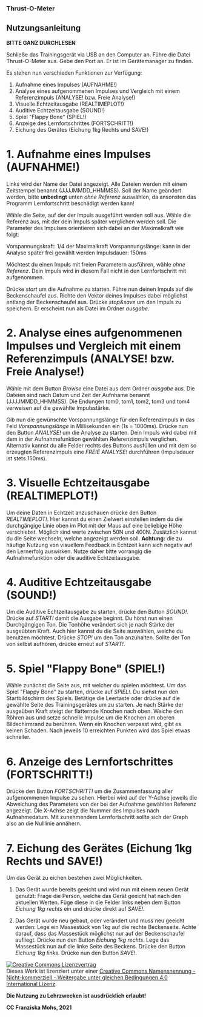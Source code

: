 ### Thrust-O-Meter

## Nutzungsanleitung

**BITTE GANZ DURCHLESEN**

Schließe das Trainingsgerät via USB an den Computer an. 
Führe die Datei Thrust-O-Meter aus. 
Gebe den Port an. Er ist im Gerätemanager zu finden. 

Es stehen nun verschieden Funktionen zur Verfügung:

1. Aufnahme eines Impulses (AUFNAHME!)
2. Analyse eines aufgenommenen Impulses und Vergleich mit einem Referenzimpuls (ANALYSE! bzw. Freie Analyse!)
3. Visuelle Echtzeitausgabe (REALTIMEPLOT!)
4. Auditive Echtzeitausgabe (SOUND!) 
5. Spiel "Flappy Bone" (SPIEL!)
6. Anzeige des Lernfortschrittes (FORTSCHRITT!)
7. Eichung des Gerätes (Eichung 1kg Rechts und SAVE!)



# 1. Aufnahme eines Impulses (AUFNAHME!)

Links wird der Name der Datei angezeigt. Alle Dateien werden mit einem Zeitstempel benannt (JJJJMMDD_HHMMSS). 
Soll der Name geändert werden, bitte **unbedingt** unten *ohne Referenz* auswählen, da ansonsten das Programm Lernfortschritt
beschädigt werden kann!

Wähle die Seite, auf der der Impuls ausgeführt werden soll aus. Wähle die Referenz aus, mit der dein Impuls später verglichen
werden soll. Die Parameter des Impulses orientieren sich dabei an der Maximalkraft wie folgt:

Vorspannungskraft: 1/4 der Maximalkraft
Vorspannungslänge: kann in der Analyse später frei gewählt werden
Impulsdauer: 150ms

Möchtest du einen Impuls mit freien Parametern ausführen, wähle *ohne Referenz*. Dein Impuls wird in diesem Fall nicht in den 
Lernfortschritt mit aufgenommen. 

Drücke *start* um die Aufnahme zu starten. Führe nun deinen Impuls auf die Beckenschaufel aus. Richte den Vektor deines Impulses 
dabei möglichst entlang der Beckenschaufel aus. Drücke *stop&save* um den Impuls zu speichern. 
Er erscheint nun als Datei im Ordner *ausgabe*.

# 2. Analyse eines aufgenommenen Impulses und Vergleich mit einem Referenzimpuls (ANALYSE! bzw. Freie Analyse!)

Wähle mit dem Button *Browse* eine Datei aus dem Ordner *ausgabe* aus. Die Dateien sind nach Datum und Zeit der Aufnhame 
benannt (JJJJMMDD_HHMMSS). Die Endungen tom0, tom1, tom2, tom3 und tom4 verweisen auf die gewählte Impulsstärke. 

Gib nun die gewünschte Vorspannungslänge für den Referenzimpuls in das Feld *Vorspannungslänge* in Millisekunden ein (1s = 1000ms). 
Drücke nun den Button *ANALYSE!* um die Analyse zu starten. Dein Impuls wird dabei mit dem in der Aufnahmefunktion gewählten
Referenzimpuls verglichen. Alternativ kannst du alle Felder rechts des Buttons ausfüllen und mit dem so erzeugten Referenzimpuls eine 
*FREIE ANALYSE!* durchführen (Impulsdauer ist stets 150ms).

# 3. Visuelle Echtzeitausgabe (REALTIMEPLOT!)

Um deine Daten in Echtzeit anzuschauen drücke den Button *REALTIMEPLOT!*.
Hier kannst du einen Zielwert einstellen indem du die durchgängige Linie oben im Plot mit der Maus auf eine beliebige Höhe verschiebst.
Möglich sind werte zwischen 50N und 400N. 
Zusätzlich kannst du die Seite wechseln, welche angezeigt werden soll.
**Achtung:** die zu häufige Nutzung von visuellem Feedback in Echtzeit kann sich negativ auf den Lernerfolg auswirken. Nutze daher bitte 
vorrangig die Aufnahmefunktion oder die auditive Echtzeitausgabe.

# 4. Auditive Echtzeitausgabe (SOUND!)

Um die Auditive Echtzeitausgabe zu starten, drücke den Button *SOUND!*.
Drücke auf *START!* damit die Ausgabe beginnt. Du hörst nun einen Durchgängigen Ton. Die Tonhöhe verändert sich je nach Stärke der 
ausgeübten Kraft. Auch hier kannst du die Seite auswählen, welche du benutzen möchtest. Drücke *STOP!* um den Ton anzuhalten. 
Sollte der Ton von selbst aufhören, drücke erneut auf *START!*. 

# 5. Spiel "Flappy Bone" (SPIEL!)

Wähle zunächst die Seite aus, mit welcher du spielen möchtest. Um das Spiel "Flappy Bone" zu starten, drücke auf *SPIEL!*. 
Du siehst nun den Startbildschirm des Spiels. Betätige die Leertaste oder drücke auf die gewählte Seite des Trainingsgerätes 
um zu starten. Je nach Stärke der ausgeüben Kraft steigt der flatternde Knochen nach oben. Weiche den Röhren aus und setze 
schnelle Impulse um die Knochen am oberen Bildschirmrand zu berühren. Wenn ein Knochen verpasst wird, gibt es keinen Schaden.
Nach jeweils 10 erreichten Punkten wird das Spiel etwas schneller. 

# 6. Anzeige des Lernfortschrittes (FORTSCHRITT!)

Drücke den Button *FORTSCHRITT!* um die Zusammenfassung aller aufgenommenen Impulse zu sehen. Hierbei wird auf der Y-Achse jeweils die Abweichung des 
Parameters von der bei der Aufnahme gewählten Referenz angezeigt. Die X-Achse zeigt die Nummer des Impulses nach Aufnahmedatum.
Mit zunehmendem Lernfortschritt sollte sich der Graph also an die Nulllinie annähern. 

# 7. Eichung des Gerätes (Eichung 1kg Rechts und SAVE!)

Um das Gerät zu eichen bestehen zwei Möglichkeiten. 
1. Das Gerät wurde bereits geeicht und wird nun mit einem neuen Gerät genutzt: Frage die Person, welche das Gerät geeicht hat nach den aktuellen Werten.
Füge diese in die Felder links neben dem Button *Eichung 1kg rechts* ein und drücke direkt auf *SAVE!*.

2. Das Gerät wurde neu gebaut, oder verändert und muss neu geeicht werden: Lege ein Massestück von 1kg auf die rechte Beckenseite. 
Achte darauf, dass das Massestück möglichst nur auf der Beckenschaufel aufliegt. Drücke nun den Button *Eichung 1kg rechts*. Lege
das Massestück nun auf die linke Seite des Beckens. Drücke den Button *Eichung 1kg links*. Drücke nun den Button *SAVE!*. 


<a rel="license" href="http://creativecommons.org/licenses/by-nc-sa/4.0/"><img alt="Creative Commons Lizenzvertrag" style="border-width:0" src="https://i.creativecommons.org/l/by-nc-sa/4.0/88x31.png" /></a><br />Dieses Werk ist lizenziert unter einer <a rel="license" href="http://creativecommons.org/licenses/by-nc-sa/4.0/">Creative Commons Namensnennung - Nicht-kommerziell - Weitergabe unter gleichen Bedingungen 4.0 International Lizenz</a>.

**Die Nutzung zu Lehrzwecken ist ausdrücklich erlaubt!**

**CC Franziska Mohs, 2021**



